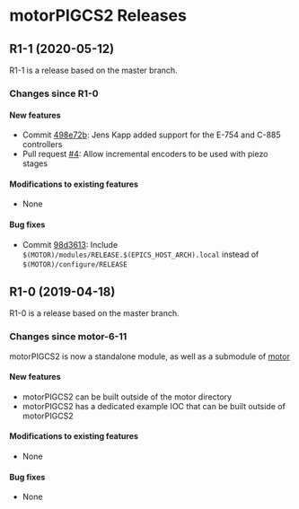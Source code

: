 # motorPIGCS2 Releases

## __R1-1 (2020-05-12)__
R1-1 is a release based on the master branch.  

### Changes since R1-0

#### New features
* Commit [498e72b](https://github.com/epics-motor/motorPIGCS2/commit/498e72b550a988150defba974cbb5ed99e1ca866): Jens Kapp added support for the E-754 and C-885 controllers
* Pull request [#4](https://github.com/epics-motor/motorPIGCS2/pull/4): Allow incremental encoders to be used with piezo stages

#### Modifications to existing features
* None

#### Bug fixes
* Commit [98d3613](https://github.com/epics-motor/motorPIGCS2/commit/98d36131b2d57ebc1cd29bb344df21bf4f0d932a): Include ``$(MOTOR)/modules/RELEASE.$(EPICS_HOST_ARCH).local`` instead of ``$(MOTOR)/configure/RELEASE``

## __R1-0 (2019-04-18)__
R1-0 is a release based on the master branch.  

### Changes since motor-6-11

motorPIGCS2 is now a standalone module, as well as a submodule of [motor](https://github.com/epics-modules/motor)

#### New features
* motorPIGCS2 can be built outside of the motor directory
* motorPIGCS2 has a dedicated example IOC that can be built outside of motorPIGCS2

#### Modifications to existing features
* None

#### Bug fixes
* None
